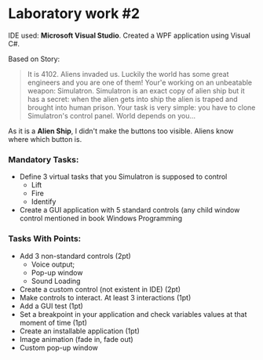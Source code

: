 # Laboratory work #2

IDE used: **Microsoft Visual Studio**. 
Created a WPF application using Visual C#.

Based on Story:
>   It is 4102. Aliens invaded us. Luckily the world has some great engineers and you are one of them! Your'e working on an unbeatable weapon: Simulatron. Simulatron is an exact copy of alien ship but it has a secret: when the alien gets into ship the alien is traped and brought into human prison. Your task is very simple: you have to clone Simulatron's control panel. World depends on you...

As it is a **Alien Ship**, I didn't make the buttons too visible. Aliens know where which button is.

### Mandatory Tasks:
  - Define 3 virtual tasks that you Simulatron is supposed to control
    - Lift
    - Fire
    - Identify
  - Create a GUI application with 5 standard controls (any child window control mentioned in book Windows Programming

### Tasks With Points:
  - Add 3 non-standard controls (2pt)
    - Voice output;
    - Pop-up window
    - Sound Loading
  - Create a custom control (not existent in IDE) (2pt)
  - Make controls to interact. At least 3 interactions (1pt)
  - Add a GUI test (1pt)
  - Set a breakpoint in your application and check variables values at that moment of time (1pt)
  - Create an installable application (1pt)
  - Image animation (fade in, fade out)
  - Custom pop-up window
  
